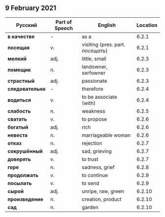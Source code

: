 ## 9 February 2021

**Русский** | Part of Speech | **English** | Location
------------|----------------|-------------|---------
**в качестве** | - | as a | 6.2.1
**посещая** | v. | visiting (pres. part. *посещать*) | 6.2.1
**мелкий** | adj. | little, small | 6.2.3
**помещик** | n. | landowner, serfowner | 6.2.3
**страстный** | adj. | passionate | 6.2.3
**следовательно** | - | therefore | 6.2.4
**водиться** | v. | to be associate (with) | 6.2.4
**слабость** | n. | weakness | 6.2.5
**сватать** | v. | to propose | 6.2.6
**богатый** | adj. | rich | 6.2.6
**невеста** | n. | marriageable woman | 6.2.6
**отказ** | n. | rejection | 6.2.7
**сокрушённый** | adj. | sad, grieving | 6.2.7
**доверять** | v. | to trust | 6.2.7
**горе** | n. | sadness, grief | 6.2.8
**продолжать** | v. | to continue | 6.2.9
**посылать** | v. | to send | 6.2.9
**сырой** | adj. | unripe, raw, green | 6.2.10
**произведение** | n. | creation, product | 6.2.10
**сад** | n. | garden | 6.2.10
